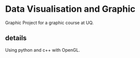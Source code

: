 # Data Visualisation and Graphic
Graphic Project for a graphic course at UQ.
## details
Using python and c++ with OpenGL.
